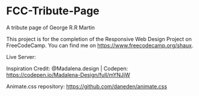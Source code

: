 # FCC-Tribute-Page
A tribute page of George R.R Martin

This project is for the completion of the Responsive Web Design Project on FreeCodeCamp. You can find me on https://www.freecodecamp.org/shaux.

Live Server:

Inspiration Credit: @Madalena.design | Codepen: https://codepen.io/Madalena-Design/full/mYNJjW

Animate.css repository: https://github.com/daneden/animate.css

